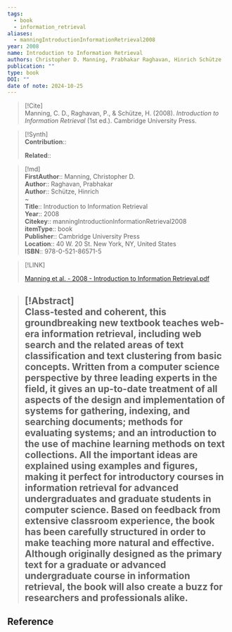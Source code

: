 ```yaml
---
tags:
  - book
  - information_retrieval
aliases:
  - manningIntroductionInformationRetrieval2008
year: 2008
name: Introduction to Information Retrieval
authors: Christopher D. Manning, Prabhakar Raghavan, Hinrich Schütze
publication: ""
type: book
DOI: ""
date of note: 2024-10-25
---
```


> [!Cite]  
> Manning, C. D., Raghavan, P., & Schütze, H. (2008). _Introduction to Information Retrieval_ (1st ed.). Cambridge University Press.

>[!Synth]  
>**Contribution**::  
>  
>**Related**::   
>  
  
>[!md]  
> **FirstAuthor**:: Manning, Christopher D.  
> **Author**:: Raghavan, Prabhakar  
> **Author**:: Schütze, Hinrich  
~  
> **Title**:: Introduction to Information Retrieval  
> **Year**:: 2008  
> **Citekey**:: manningIntroductionInformationRetrieval2008  
> **itemType**:: book  
> **Publisher**:: Cambridge University Press  
> **Location**:: 40 W. 20 St. New York, NY, United States  
> **ISBN**:: 978-0-521-86571-5  

> [!LINK]  
> 
> [Manning et al. - 2008 - Introduction to Information Retrieval.pdf](file:///home/lukexie/Documents/Papers/storage/PGQ7I9KV/Manning%20et%20al.%20-%202008%20-%20Introduction%20to%20Information%20Retrieval.pdf) 
>  

> [!Abstract]  
> Class-tested and coherent, this groundbreaking new textbook teaches web-era information retrieval, including web search and the related areas of text classification and text clustering from basic concepts. Written from a computer science perspective by three leading experts in the field, it gives an up-to-date treatment of all aspects of the design and implementation of systems for gathering, indexing, and searching documents; methods for evaluating systems; and an introduction to the use of machine learning methods on text collections. All the important ideas are explained using examples and figures, making it perfect for introductory courses in information retrieval for advanced undergraduates and graduate students in computer science. Based on feedback from extensive classroom experience, the book has been carefully structured in order to make teaching more natural and effective. Although originally designed as the primary text for a graduate or advanced undergraduate course in information retrieval, the book will also create a buzz for researchers and professionals alike.  
>-----
## Reference
  
